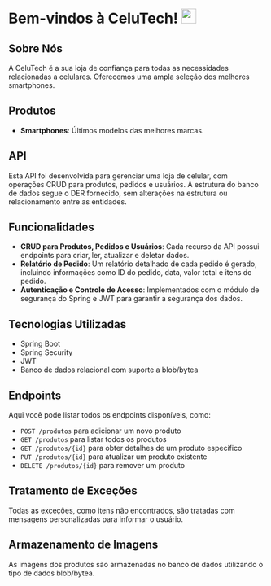 # Bem-vindos à CeluTech! <img src="https://github.com/TheDudeThatCode/TheDudeThatCode/blob/master/Assets/Hi.gif" width="29px"> 

## Sobre Nós
A CeluTech é a sua loja de confiança para todas as necessidades relacionadas a celulares. Oferecemos uma ampla seleção dos melhores smartphones.

## Produtos
- **Smartphones**: Últimos modelos das melhores marcas.

## API

Esta API foi desenvolvida para gerenciar uma loja de celular, com operações CRUD para produtos, pedidos e usuários. A estrutura do banco de dados segue o DER fornecido, sem alterações na estrutura ou relacionamento entre as entidades.

## Funcionalidades
- **CRUD para Produtos, Pedidos e Usuários**: Cada recurso da API possui endpoints para criar, ler, atualizar e deletar dados.
- **Relatório de Pedido**: Um relatório detalhado de cada pedido é gerado, incluindo informações como ID do pedido, data, valor total e itens do pedido.
- **Autenticação e Controle de Acesso**: Implementados com o módulo de segurança do Spring e JWT para garantir a segurança dos dados.

## Tecnologias Utilizadas
- Spring Boot
- Spring Security
- JWT
- Banco de dados relacional com suporte a blob/bytea

## Endpoints
Aqui você pode listar todos os endpoints disponíveis, como:
- `POST /produtos` para adicionar um novo produto
- `GET /produtos` para listar todos os produtos
- `GET /produtos/{id}` para obter detalhes de um produto específico
- `PUT /produtos/{id}` para atualizar um produto existente
- `DELETE /produtos/{id}` para remover um produto

## Tratamento de Exceções
Todas as exceções, como itens não encontrados, são tratadas com mensagens personalizadas para informar o usuário.

## Armazenamento de Imagens
As imagens dos produtos são armazenadas no banco de dados utilizando o tipo de dados blob/bytea.
